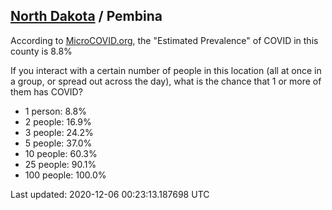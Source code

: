 
## [North Dakota](/united-states/north-dakota) / Pembina

According to [MicroCOVID.org](http://microcovid.org),
the "Estimated Prevalence" of COVID in this county is 8.8%

If you interact with a certain number of people in this location
(all at once in a group, or spread out across the day), what is the chance that
1 or more of them has COVID?

- 1 person: 8.8%
- 2 people: 16.9%
- 3 people: 24.2%
- 5 people: 37.0%
- 10 people: 60.3%
- 25 people: 90.1%
- 100 people: 100.0%

Last updated: 2020-12-06 00:23:13.187698 UTC
